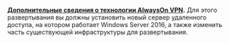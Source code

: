 **[Дополнительные сведения о технологии AlwaysOn VPN](../vpn/always-on-vpn/always-on-vpn-technology-overview.md).** Для этого развертывания вы должны установить новый сервер удаленного доступа, на котором работает Windows Server 2016, а также изменить часть существующей инфраструктуры для развертывания.